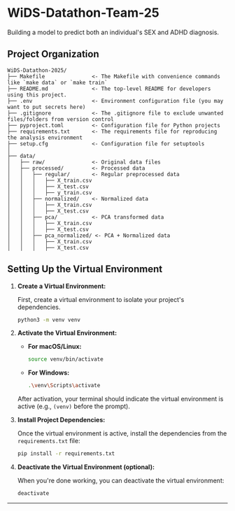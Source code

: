 # WiDS-Datathon-Team-25

Building a model to predict both an individual's SEX and ADHD diagnosis.

## Project Organization

```
WiDS-Datathon-2025/
├── Makefile               <- The Makefile with convenience commands like `make data` or `make train`
├── README.md              <- The top-level README for developers using this project.
├── .env                   <- Environment configuration file (you may want to put secrets here)
├── .gitignore             <- The .gitignore file to exclude unwanted files/folders from version control
├── pyproject.toml         <- Configuration file for Python projects
├── requirements.txt       <- The requirements file for reproducing the analysis environment
├── setup.cfg              <- Configuration file for setuptools
│
├── data/
│   ├── raw/               <- Original data files
│   ├── processed/         <- Processed data
│   │   ├── regular/       <- Regular preprocessed data
│   │   │   ├── X_train.csv
│   │   │   ├── X_test.csv
│   │   │   ├── y_train.csv
│   │   ├── normalized/    <- Normalized data
│   │   │   ├── X_train.csv
│   │   │   ├── X_test.csv
│   │   ├── pca/           <- PCA transformed data
│   │   │   ├── X_train.csv
│   │   │   ├── X_test.csv
│   │   ├── pca_normalized/ <- PCA + Normalized data
│   │   │   ├── X_train.csv
│   │   │   ├── X_test.csv
```

## Setting Up the Virtual Environment

1. **Create a Virtual Environment:**

   First, create a virtual environment to isolate your project's dependencies.

   ```bash
   python3 -m venv venv
   ```

2. **Activate the Virtual Environment:**

   - **For macOS/Linux:**

     ```bash
     source venv/bin/activate
     ```

   - **For Windows:**

     ```bash
     .\venv\Scripts\activate
     ```

   After activation, your terminal should indicate the virtual environment is active (e.g., `(venv)` before the prompt).

3. **Install Project Dependencies:**

   Once the virtual environment is active, install the dependencies from the `requirements.txt` file:

   ```bash
   pip install -r requirements.txt
   ```

4. **Deactivate the Virtual Environment (optional):**

   When you're done working, you can deactivate the virtual environment:

   ```bash
   deactivate
   ```

---
